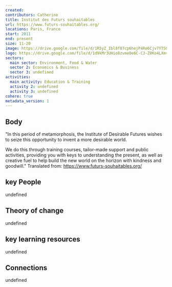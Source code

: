 ```yaml
---
created:
contributors: Catherine
title: Institut des Futurs souhaitables
url: https://www.futurs-souhaitables.org/
locations: Paris, France
start: 2011
end: present
size: 11-20
image: https://drive.google.com/file/d/1R5yZ_Ibl8f87cp6hejP4Re6Cjv7YTS0k/view?usp=drive_link
logo: https://drive.google.com/file/d/1d9kMr3UHio8zvmeOe6C-CJ-Z0Ko4LXmv/view?usp=drive_link
sectors:
  main sector: Environment, Food & Water
  sector 2: Economics & Business
  sector 3: undefined
activities: 
  main activity: Education & Training
  activity 2: undefined
  activity 3: undefined
cohere: true
metadata_version: 1
---
```



## Body

"In this period of metamorphosis, the Institute of Desirable Futures wishes to seize this opportunity to invent a more desirable world.

We do this through training courses, tailor-made support and public activities, providing you with keys to understanding the present, as well as creative fuel to help build the new world on the horizon with kindness and goodwill."
Translated from: https://www.futurs-souhaitables.org/ 

## key People

undefined

## Theory of change

undefined

## key learning resources

undefined

## Connections

undefined

